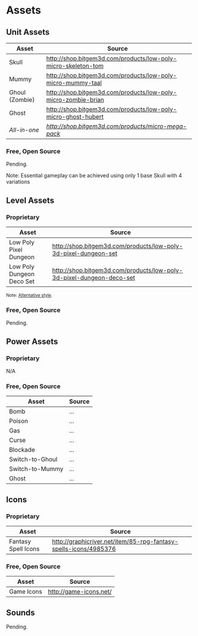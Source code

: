 # Assets

## Unit Assets

| Asset | Source |
| -- | -- |
| Skull | http://shop.bitgem3d.com/products/low-poly-micro-skeleton-tom |
| Mummy | http://shop.bitgem3d.com/products/low-poly-micro-mummy-taal |
| Ghoul (Zombie) | http://shop.bitgem3d.com/products/low-poly-micro-zombie-brian |
| Ghost | http://shop.bitgem3d.com/products/low-poly-micro-ghost-hubert |
| *All-in-one* | *http://shop.bitgem3d.com/products/micro-mega-pack* |

### Free, Open Source

Pending.


Note: Essential gameplay can be achieved using only 1 base Skull with 4 variations

## Level Assets

### Proprietary

| Asset | Source |
| -- | -- |
| Low Poly Pixel Dungeon | http://shop.bitgem3d.com/products/low-poly-3d-pixel-dungeon-set |
| Low Poly Dungeon Deco Set | http://shop.bitgem3d.com/products/low-poly-3d-pixel-dungeon-deco-set |

<small>Note: [Alternative style](https://www.assetstore.unity3d.com/en/#!/content/22695).</small>

### Free, Open Source
Pending.

## Power Assets

### Proprietary

N/A

### Free, Open Source

| Asset | Source |
| -- | -- |
| Bomb | ... |
| Poison | ... |
| Gas | ... |
| Curse | ... |
| Blockade | ... |
| Switch-to-Ghoul | ... |
| Switch-to-Mummy | ... |
| Ghost | ... |


## Icons

### Proprietary
| Asset | Source |
| -- | -- |
| Fantasy Spell Icons | http://graphicriver.net/item/85-rpg-fantasy-spells-icons/4985376 |

### Free, Open Source

| Asset | Source |
| -- | -- |
| Game Icons | http://game-icons.net/ |


## Sounds

Pending.